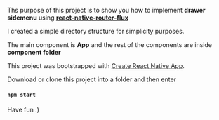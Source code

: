 Ths purpose of this project is to show you how to implement **drawer sidemenu** using **[react-native-router-flux](https://github.com/aksonov/react-native-router-flux)**

I created a simple directory structure for simplicity purposes.

The main component is **App** and the rest of the components are inside **component folder**

This project was bootstrapped with [Create React Native App](https://github.com/react-community/create-react-native-app).

Download or clone this project into a folder and then enter

#### `npm start`

Have fun :)

